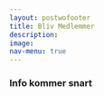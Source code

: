 ```yaml
---
layout: postwofooter
title: Bliv Medlemmer
description:
image:
nav-menu: true
---
```

<h3>Info kommer snart</h3>
